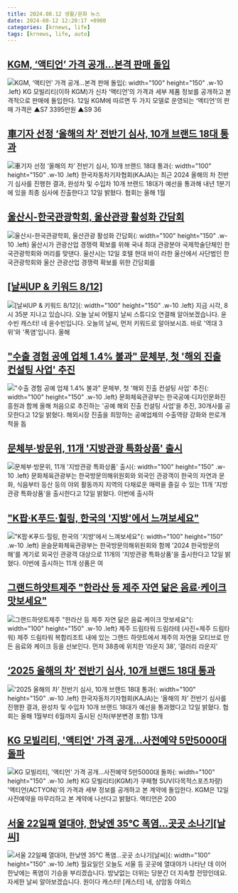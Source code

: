 ```yaml
---
title: 2024.08.12 생활/문화 뉴스
date: 2024-08-12 12:20:17 +0900
categories: [krnews, life]
tags: [krnews, life, auto]
---
```

## [KGM, ‘액티언’ 가격  공개…본격 판매 돌입](https://n.news.naver.com/mnews/article/243/0000063131)

![KGM, ‘액티언’ 가격  공개…본격 판매 돌입](https://mimgnews.pstatic.net/image/origin/243/2024/08/12/63131.jpg?type=nf220_150){: width="100" height="150" .w-10 .left}
KG 모빌리티(이하 KGM)가 신차 ‘액티언’의 가격과 세부 제품 정보를 공개하고 본격적으로 판매에 돌입한다. 12일 KGM에 따르면 두 가지 모델로 운영되는 ‘액티언’의 판매 가격은 ▲S7 3395만원 ▲S9 36

## [車기자 선정 ‘올해의 차’ 전반기 심사, 10개 브랜드 18대 통과](https://n.news.naver.com/mnews/article/119/0002861127)

![車기자 선정 ‘올해의 차’ 전반기 심사, 10개 브랜드 18대 통과](https://mimgnews.pstatic.net/image/origin/119/2024/08/12/2861127.jpg?type=nf220_150){: width="100" height="150" .w-10 .left}
한국자동차기자협회(KAJA)는 최근 2024 올해의 차 전반기 심사를 진행한 결과, 완성차 및 수입차 10개 브랜드 18대가 예선을 통과해 내년 1분기에 있을 최종 심사에 진출한다고 12일 밝혔다. 협회는 올해 1월

## [울산시-한국관광학회, 울산관광 활성화 간담회](https://n.news.naver.com/mnews/article/011/0004379003)

![울산시-한국관광학회, 울산관광 활성화 간담회](https://mimgnews.pstatic.net/image/origin/011/2024/08/12/4379003.jpg?type=nf220_150){: width="100" height="150" .w-10 .left}
울산시가 관광산업 경쟁력 확보를 위해 국내 최대 관광분야 국제학술단체인 한국관광학회와 머리를 맞댄다. 울산시는 12일 호텔 현대 바이 라한 울산에서 사단법인 한국관광학회와 울산 관광산업 경쟁력 확보를 위한 간담회를

## [[날씨UP & 키워드 8/12]](https://n.news.naver.com/mnews/article/052/0002072998)

![[날씨UP & 키워드 8/12]](https://mimgnews.pstatic.net/image/origin/052/2024/08/12/2072998.jpg?type=nf220_150){: width="100" height="150" .w-10 .left}
지금 시각, 8시 35분 지나고 있습니다. 오늘 날씨 어떨지 날씨 스튜디오 연결해 알아보겠습니다. 윤수빈 캐스터! 네 윤수빈입니다. 오늘의 날씨, 먼저 키워드로 알아보시죠. 바로 '역대 3위'와 '폭염'입니다. 올해

## ["수출 경험 공예 업체 1.4% 불과" 문체부, 첫 '해외 진출 컨설팅 사업' 추진](https://n.news.naver.com/mnews/article/003/0012723037)

!["수출 경험 공예 업체 1.4% 불과" 문체부, 첫 '해외 진출 컨설팅 사업' 추진](https://mimgnews.pstatic.net/image/origin/003/2024/08/12/12723037.jpg?type=nf220_150){: width="100" height="150" .w-10 .left}
문화체육관광부는 한국공예·디자인문화진흥원과 함께 올해 처음으로 추진하는 '공예 해외 진출 컨설팅 사업'을 추진, 30개사를 공모한다고 12일 밝혔다. 해외시장 진출을 희망하는 공예업체의 수출역량 강화와 판로개척을 돕

## [문체부·방문위, 11개 '지방관광 특화상품' 출시](https://n.news.naver.com/mnews/article/001/0014869982)

![문체부·방문위, 11개 '지방관광 특화상품' 출시](https://mimgnews.pstatic.net/image/origin/001/2024/08/12/14869982.jpg?type=nf220_150){: width="100" height="150" .w-10 .left}
문화체육관광부는 한국방문의해위원회와 외국인 관광객이 한국의 자연과 문화, 식음부터 등산 등의 야외 활동까지 지역의 다채로운 매력을 즐길 수 있는 11개 '지방관광 특화상품'을 출시한다고 12일 밝혔다. 이번에 출시하

## ["K팝·K푸드·힐링, 한국의 '지방'에서 느껴보세요"](https://n.news.naver.com/mnews/article/421/0007724669)

!["K팝·K푸드·힐링, 한국의 '지방'에서 느껴보세요"](https://mimgnews.pstatic.net/image/origin/421/2024/08/12/7724669.jpg?type=nf220_150){: width="100" height="150" .w-10 .left}
윤슬문화체육관광부는 한국방문의해위원회와 함께 '2024 한국방문의 해'를 계기로 외국인 관광객 대상으로 11개의 '지방관광 특화상품'을 출시한다고 12일 밝혔다. 이번에 출시하는 11개 상품은 여

## [그랜드하얏트제주 "한라산 등 제주 자연 닮은 음료·케이크 맛보세요"](https://n.news.naver.com/mnews/article/018/0005809520)

![그랜드하얏트제주 "한라산 등 제주 자연 닮은 음료·케이크 맛보세요"](https://mimgnews.pstatic.net/image/origin/018/2024/08/12/5809520.jpg?type=nf220_150){: width="100" height="150" .w-10 .left}
제주 드림타워 드림라테 (사진=제주 드림타워) 제주 드림타워 복합리조트 내에 있는 그랜드 하얏트에서 제주의 자연을 모티브로 만든 음료와 케이크 등을 선보인다. 먼저 38층에 위치한 ‘라운지 38’, ‘갤러리 라운지’

## [‘2025 올해의 차’ 전반기 심사, 10개 브랜드 18대 통과](https://n.news.naver.com/mnews/article/016/0002348491)

![‘2025 올해의 차’ 전반기 심사, 10개 브랜드 18대 통과](https://mimgnews.pstatic.net/image/origin/016/2024/08/12/2348491.jpg?type=nf220_150){: width="100" height="150" .w-10 .left}
한국자동차기자협회(KAJA)는 ‘올해의 차’ 전반기 심사를 진행한 결과, 완성차 및 수입차 10개 브랜드 18대가 예선을 통과했다고 12일 밝혔다. 협회는 올해 1월부터 6월까지 출시된 신차(부분변경 포함) 13개

## [KG 모빌리티, '액티언' 가격 공개…사전예약 5만5000대 돌파](https://n.news.naver.com/mnews/article/008/0005075835)

![KG 모빌리티, '액티언' 가격 공개…사전예약 5만5000대 돌파](https://mimgnews.pstatic.net/image/origin/008/2024/08/12/5075835.jpg?type=nf220_150){: width="100" height="150" .w-10 .left}
KG 모빌리티(KGM)가 쿠페형 SUV(다목적스포츠차량) '액티언(ACTYON)'의 가격과 세부 정보를 공개하고 본 계약에 돌입한다. KGM은 12일 사전예약을 마무리하고 본 계약에 나선다고 밝혔다. 액티언은 200

## [서울 22일째 열대야, 한낮엔 35℃ 폭염...곳곳 소나기[날씨]](https://n.news.naver.com/mnews/article/052/0002072990)

![서울 22일째 열대야, 한낮엔 35℃ 폭염...곳곳 소나기[날씨]](https://mimgnews.pstatic.net/image/origin/052/2024/08/12/2072990.jpg?type=nf220_150){: width="100" height="150" .w-10 .left}
월요일인 오늘도 서울 등 곳곳에 열대야가 나타난 데 이어 한낮에는 폭염이 기승을 부리겠습니다. 밤낮없는 더위는 당분간 더 지속할 전망인데요. 자세한 날씨 알아보겠습니다. 원이다 캐스터! [캐스터] 네, 상암동 야외스

